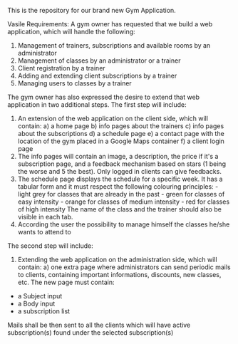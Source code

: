 This is the repository for our brand new Gym Application.

Vasile
Requirements:
A gym owner has requested that we build a web application, which will handle the following:
1. Management of trainers, subscriptions and available rooms by an administrator
2. Management of classes by an administrator or a trainer
3. Client registration by a trainer
4. Adding and extending client subscriptions by a trainer
5. Managing users to classes by a trainer




The gym owner has also expressed the desire to extend that web application in two additional steps.
The first step will include:
1. An extension of the web application on the client side, which will contain:
a) a home page
b) info pages about the trainers
c) info pages about the subscriptions
d) a schedule page
e) a contact page with the location of the gym placed in a Google Maps container
f) a client login page
2. The info pages will contain an image, a description, the price if it's a subscription page, and a feedback mechanism based on stars (1 being the worse and 5 the best). Only logged in clients can give feedbacks.
3. The schedule page displays the schedule for a specific week.
It has a tabular form and it must respect the following colouring principles:
        - light grey for classes that are already in the past
        - green for classes of easy intensity
        - orange for classes of medium intensity
        - red for classes of high intensity
The name of the class and the trainer should also be visible in each tab.
4. According the user the possibility to manage himself the classes he/she wants to attend to



The second step will include:
1. Extending the web application on the administration side, which will contain:
a) one extra page where administrators can send periodic mails to clients, containing important informations, discounts, new classes, etc.
The new page must contain:
  - a Subject input
  - a Body input
  - a subscription list
  
Mails shall be then sent to all the clients which will have active subscription(s) found under the selected subscription(s)


   
